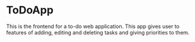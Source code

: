 # ToDoApp

This is the frontend for a to-do web application. This app gives user to features of adding, editing and deleting tasks and giving priorities to them.

